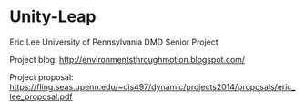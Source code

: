 Unity-Leap
==========
Eric Lee
University of Pennsylvania
DMD Senior Project

Project blog: http://environmentsthroughmotion.blogspot.com/

Project proposal: https://fling.seas.upenn.edu/~cis497/dynamic/projects2014/proposals/eric_lee_proposal.pdf
